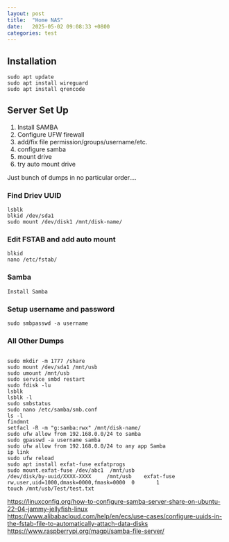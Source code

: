 ```yaml
---
layout: post
title:  "Home NAS"
date:   2025-05-02 09:08:33 +0800
categories: test
---
```


## Installation

```
sudo apt update
sudo apt install wireguard
sudo apt install qrencode
```

## Server Set Up

1) Install SAMBA
2) Configure UFW firewall
3) add/fix file permission/groups/username/etc.
4) configure samba
5) mount drive
6) try auto mount drive


Just bunch of dumps in no particular order....
### Find Driev UUID
```
lsblk
blkid /dev/sda1
sudo mount /dev/disk1 /mnt/disk-name/

```
### Edit FSTAB and add auto mount
```
blkid
nano /etc/fstab/

```

### Samba
```
Install Samba

```

### Setup username and password 
```
sudo smbpasswd -a username
```


### All Other Dumps
```

sudo mkdir -m 1777 /share
sudo mount /dev/sda1 /mnt/usb
sudo umount /mnt/usb
sudo service smbd restart
sudo fdisk -lu
lsblk
lsblk -l
sudo smbstatus
sudo nano /etc/samba/smb.conf
ls -l
findmnt
setfacl -R -m "g:samba:rwx" /mnt/disk-name/
sudo ufw allow from 192.168.0.0/24 to samba
sudo gpasswd -a username samba
sudo ufw allow from 192.168.0.0/24 to any app Samba
ip link
sudo ufw reload
sudo apt install exfat-fuse exfatprogs
sudo mount.exfat-fuse /dev/abc1  /mnt/usb
/dev/disk/by-uuid/XXXX-XXXX     /mnt/usb    exfat-fuse      rw,user,uid=1000,dmask=0000,fmask=0000  0       1
touch /mnt/usb/Test/test.txt

```
https://linuxconfig.org/how-to-configure-samba-server-share-on-ubuntu-22-04-jammy-jellyfish-linux
https://www.alibabacloud.com/help/en/ecs/use-cases/configure-uuids-in-the-fstab-file-to-automatically-attach-data-disks
https://www.raspberrypi.org/magpi/samba-file-server/
